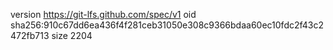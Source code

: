 version https://git-lfs.github.com/spec/v1
oid sha256:910c67dd6ea436f4f281ceb31050e308c9366bdaa60ec10fdc2f43c2472fb713
size 2204
